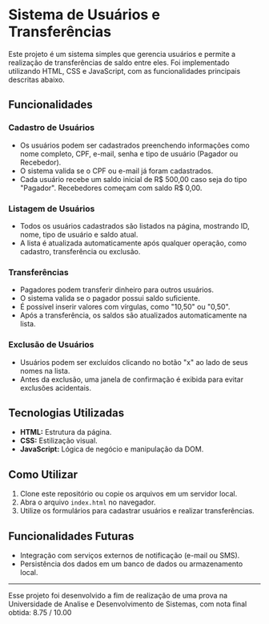 # Sistema de Usuários e Transferências

Este projeto é um sistema simples que gerencia usuários e permite a realização de transferências de saldo entre eles. Foi implementado utilizando HTML, CSS e JavaScript, com as funcionalidades principais descritas abaixo.

## Funcionalidades

### Cadastro de Usuários
- Os usuários podem ser cadastrados preenchendo informações como nome completo, CPF, e-mail, senha e tipo de usuário (Pagador ou Recebedor).
- O sistema valida se o CPF ou e-mail já foram cadastrados.
- Cada usuário recebe um saldo inicial de R$ 500,00 caso seja do tipo "Pagador". Recebedores começam com saldo R$ 0,00.

### Listagem de Usuários
- Todos os usuários cadastrados são listados na página, mostrando ID, nome, tipo de usuário e saldo atual.
- A lista é atualizada automaticamente após qualquer operação, como cadastro, transferência ou exclusão.

### Transferências
- Pagadores podem transferir dinheiro para outros usuários.
- O sistema valida se o pagador possui saldo suficiente.
- É possível inserir valores com vírgulas, como "10,50" ou "0,50".
- Após a transferência, os saldos são atualizados automaticamente na lista.

### Exclusão de Usuários
- Usuários podem ser excluídos clicando no botão "x" ao lado de seus nomes na lista.
- Antes da exclusão, uma janela de confirmação é exibida para evitar exclusões acidentais.

## Tecnologias Utilizadas
- **HTML:** Estrutura da página.
- **CSS:** Estilização visual.
- **JavaScript:** Lógica de negócio e manipulação da DOM.

## Como Utilizar
1. Clone este repositório ou copie os arquivos em um servidor local.
2. Abra o arquivo `index.html` no navegador.
3. Utilize os formulários para cadastrar usuários e realizar transferências.

## Funcionalidades Futuras
- Integração com serviços externos de notificação (e-mail ou SMS).
- Persistência dos dados em um banco de dados ou armazenamento local.

---
Esse projeto foi desenvolvido a fim de realização de uma prova na Universidade de Analise e Desenvolvimento de Sistemas, com nota final obtida: 8.75 / 10.00
